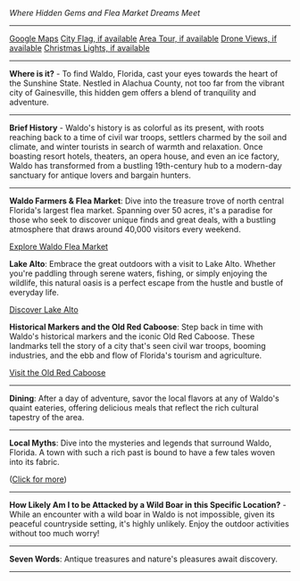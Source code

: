 *Where Hidden Gems and Flea Market Dreams Meet*

---

[Google Maps](https://www.google.com/maps/place/Waldo,+FL/data=!3m1!1e3)
[City Flag, if available](https://www.google.com/search?tbm=isch&q=Waldo+FL+Flag+Picture)
[Area Tour, if available](https://www.youtube.com/results?search_query=Waldo+FL+4k+tour)
[Drone Views, if available](https://www.youtube.com/results?search_query=Waldo+FL+4k+drone)
[Christmas Lights, if available](https://www.youtube.com/results?search_query=Waldo+FL+christmas+lights&sp=CAI%253D)

---

**Where is it?** - To find Waldo, Florida, cast your eyes towards the heart of the Sunshine State. Nestled in Alachua County, not too far from the vibrant city of Gainesville, this hidden gem offers a blend of tranquility and adventure.

---

**Brief History** - Waldo's history is as colorful as its present, with roots reaching back to a time of civil war troops, settlers charmed by the soil and climate, and winter tourists in search of warmth and relaxation. Once boasting resort hotels, theaters, an opera house, and even an ice factory, Waldo has transformed from a bustling 19th-century hub to a modern-day sanctuary for antique lovers and bargain hunters.

---

**Waldo Farmers & Flea Market**: Dive into the treasure trove of north central Florida's largest flea market. Spanning over 50 acres, it's a paradise for those who seek to discover unique finds and great deals, with a bustling atmosphere that draws around 40,000 visitors every weekend.

  [Explore Waldo Flea Market](https://www.youtube.com/results?search_query=Waldo+FL+Flea+Market)

**Lake Alto**: Embrace the great outdoors with a visit to Lake Alto. Whether you're paddling through serene waters, fishing, or simply enjoying the wildlife, this natural oasis is a perfect escape from the hustle and bustle of everyday life.

  [Discover Lake Alto](https://www.youtube.com/results?search_query=Lake+Alto+Waldo+FL)

**Historical Markers and the Old Red Caboose**: Step back in time with Waldo's historical markers and the iconic Old Red Caboose. These landmarks tell the story of a city that's seen civil war troops, booming industries, and the ebb and flow of Florida's tourism and agriculture.

  [Visit the Old Red Caboose](https://www.youtube.com/results?search_query=Waldo+FL+Old+Red+Caboose)

---

**Dining**: After a day of adventure, savor the local flavors at any of Waldo's quaint eateries, offering delicious meals that reflect the rich cultural tapestry of the area.

---

**Local Myths**: Dive into the mysteries and legends that surround Waldo, Florida. A town with such a rich past is bound to have a few tales woven into its fabric. 

([Click for more](https://www.google.com/search?q=Waldo+FL+local+myths))

---

**How Likely Am I to be Attacked by a Wild Boar in this Specific Location?** - While an encounter with a wild boar in Waldo is not impossible, given its peaceful countryside setting, it's highly unlikely. Enjoy the outdoor activities without too much worry!

---

**Seven Words**: Antique treasures and nature's pleasures await discovery.

---